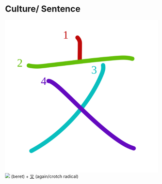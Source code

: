 # Culture/ Sentence
![6587](../kanji-colorize/6587.svg)
[![](http://www.kanjidamage.com/assets/radsmall/lid-27eb5444db66fa741b5e9033a1c88c54af8d81584c23b0539a1d6da210c43388.jpg)](http://www.kanjidamage.com/kanji/80-beret) (beret) + [又](又.md) (again/crotch radical)